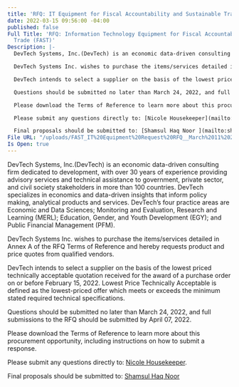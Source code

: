 ```yaml
---
title: 'RFQ: IT Equipment for Fiscal Accountability and Sustainable Trade (FAST)'
date: 2022-03-15 09:56:00 -04:00
published: false
Full Title: 'RFQ: Information Technology Equipment for Fiscal Accountability and Sustainable
  Trade (FAST)'
Description: |-
  DevTech Systems, Inc.(DevTech) is an economic data-driven consulting firm dedicated to development, with over 30 years of experience providing advisory services and technical assistance to government, private sector, and civil society stakeholders in more than 100 countries. DevTech specializes in economics and data-driven insights that inform policy making, analytical products and services. DevTech’s four practice areas are Economic and Data Sciences; Monitoring and Evaluation, Research and Learning (MERL); Education, Gender, and Youth Development (EGY); and Public Financial Management (PFM).

  DevTech Systems Inc. wishes to purchase the items/services detailed in Annex A of the RFQ Terms of Reference and hereby requests product and price quotes from qualified vendors.

  DevTech intends to select a supplier on the basis of the lowest priced technically acceptable quotation received for the award of a purchase order on or before February 15, 2022. Lowest Price Technically Acceptable is defined as the lowest-priced offer which meets or exceeds the minimum stated required technical specifications.

  Questions should be submitted no later than March 24, 2022, and full submissions to the RFQ should be submitted by April 07, 2022.

  Please download the Terms of Reference to learn more about this procurement opportunity, including instructions on how to submit a response.

  Please submit any questions directly to: [Nicole Housekeeper](mailto:nhousekeeper@devtechsys.com).

  Final proposals should be submitted to: [Shamsul Haq Noor ](mailto:shaqnoor@devtechsys.com)
File URL: "/uploads/FAST_IT%20Equipment%20Request%20RFQ__March%2011%202022%20for%20publication%20in%20the%20USA.pdf"
Is Open: true
---
```


DevTech Systems, Inc.(DevTech) is an economic data-driven consulting firm dedicated to development, with over 30 years of experience providing advisory services and technical assistance to government, private sector, and civil society stakeholders in more than 100 countries. DevTech specializes in economics and data-driven insights that inform policy making, analytical products and services. DevTech’s four practice areas are Economic and Data Sciences; Monitoring and Evaluation, Research and Learning (MERL); Education, Gender, and Youth Development (EGY); and Public Financial Management (PFM).

DevTech Systems Inc. wishes to purchase the items/services detailed in Annex A of the RFQ Terms of Reference and hereby requests product and price quotes from qualified vendors.

DevTech intends to select a supplier on the basis of the lowest priced technically acceptable quotation received for the award of a purchase order on or before February 15, 2022. Lowest Price Technically Acceptable is defined as the lowest-priced offer which meets or exceeds the minimum stated required technical specifications.

Questions should be submitted no later than March 24, 2022, and full submissions to the RFQ should be submitted by April 07, 2022.

Please download the Terms of Reference to learn more about this procurement opportunity, including instructions on how to submit a response.

Please submit any questions directly to: [Nicole Housekeeper](mailto:nhousekeeper@devtechsys.com).

Final proposals should be submitted to: [Shamsul Haq Noor ](mailto:shaqnoor@devtechsys.com)